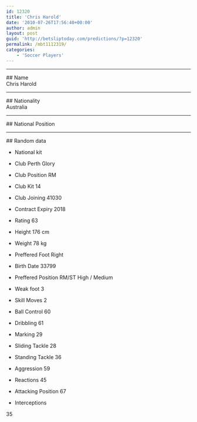 ```yaml
---
id: 12320
title: 'Chris Harold'
date: '2010-07-26T17:56:40+00:00'
author: admin
layout: post
guid: 'http://betsliptoday.com/predictions/?p=12320'
permalink: /mbt1112319/
categories:
    - 'Soccer Players'
---
```


- - - - - -

\## Name  
 Chris Harold

- - - - - -

\## Nationality  
 Australia

- - - - - -

\## National Position

- - - - - -

\## Random data

- National kit
- Club
 Perth Glory

- Club Position
 RM

- Club Kit
 14

- Club Joining
 41030

- Contract Expiry
 2018

- Rating
 63

- Height
 176 cm

- Weight
 78 kg

- Preffered Foot
 Right

- Birth Date
 33799

- Preffered Position
 RM/ST High / Medium

- Weak foot
 3

- Skill Moves
 2

- Ball Control
 60

- Dribbling
 61

- Marking
 29

- Sliding Tackle
 28

- Standing Tackle
 36

- Aggression
 59

- Reactions
 45

- Attacking Position
 67

- Interceptions

 35